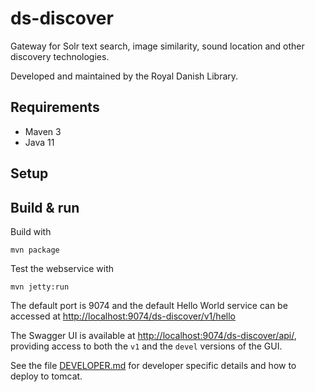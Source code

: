 # ds-discover

Gateway for Solr text search, image similarity, sound location and other discovery technologies.

Developed and maintained by the Royal Danish Library.

## Requirements

* Maven 3
* Java 11

## Setup


## Build & run

Build with
``` 
mvn package
```

Test the webservice with
```
mvn jetty:run
```

The default port is 9074 and the default Hello World service can be accessed at
<http://localhost:9074/ds-discover/v1/hello>

The Swagger UI is available at <http://localhost:9074/ds-discover/api/>, providing access to both the `v1` and the 
`devel` versions of the GUI. 

See the file [DEVELOPER.md](DEVELOPER.md) for developer specific details and how to deploy to tomcat.
